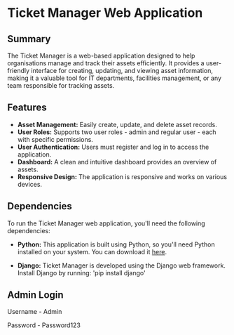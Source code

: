 # Ticket Manager Web Application

## Summary

The Ticket Manager is a web-based application designed to help organisations manage and track their assets efficiently. It provides a user-friendly interface for creating, updating, and viewing asset information, making it a valuable tool for IT departments, facilities management, or any team responsible for tracking assets.

## Features

- **Asset Management:** Easily create, update, and delete asset records.
- **User Roles:** Supports two user roles - admin and regular user - each with specific permissions.
- **User Authentication:** Users must register and log in to access the application.
- **Dashboard:** A clean and intuitive dashboard provides an overview of assets.
- **Responsive Design:** The application is responsive and works on various devices.

## Dependencies

To run the Ticket Manager web application, you'll need the following dependencies:

- **Python:** This application is built using Python, so you'll need Python installed on your system. You can download it [here](https://www.python.org/downloads/).

- **Django:** Ticket Manager is developed using the Django web framework. Install Django by running: 'pip install django'

## Admin Login

Username - Admin

Password - Password123
